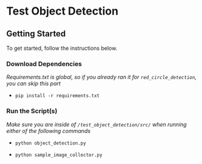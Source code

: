 # Test Object Detection

## Getting Started

To get started, follow the instructions below.

### Download Dependencies
*Requirements.txt is global, so if you already ran it for `red_circle_detection`, you can skip this part*

* `pip install -r requirements.txt`

### Run the Script(s)
*Make sure you are inside of `/test_object_detection/src/` when running either of the following commands*

* `python object_detection.py`

* `python sample_image_collector.py`